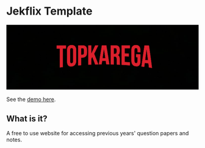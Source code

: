 # Jekflix Template

![TopKarega Cover Image](assets/img/topkarega.png)

See the [demo here](https://parthnikam.github.io/).

## What is it?

A free to use website for accessing previous years' question papers and notes.

